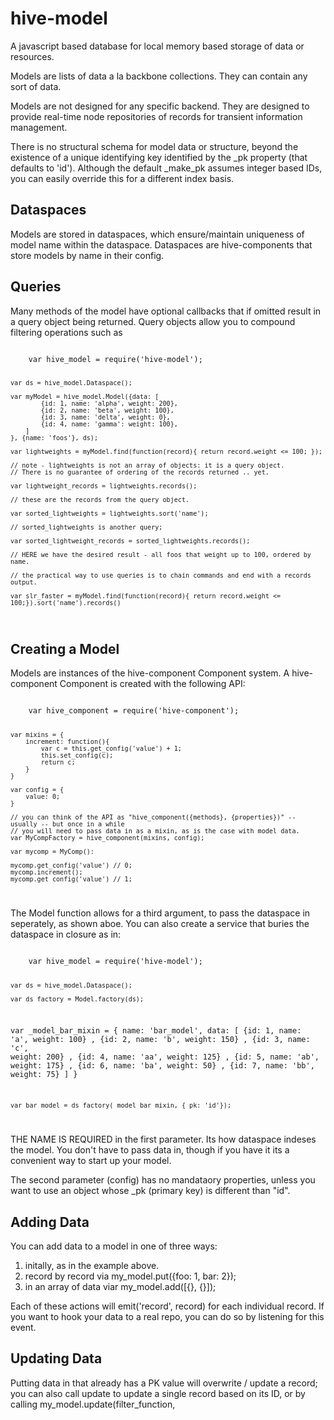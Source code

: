 hive-model
==========

A javascript based database for local memory based storage of data or resources.

Models are lists of data a la backbone collections.
They can contain any sort of data.


Models are not designed for any specific backend. They are designed to
provide real-time node repositories of records for transient information management.

There is no structural schema for model data or structure, beyond the existence
of a unique identifying key identified by the _pk property (that defaults to 'id').
Although the default _make_pk assumes integer based IDs, you can easily override this
for a different index basis.

Dataspaces
----------

Models are stored in dataspaces, which ensure/maintain uniqueness of model name within the dataspace.
Dataspaces are hive-components that store models by name in their config.

Queries
-------

Many methods of the model have optional callbacks that if omitted result in a query object being returned.
Query objects allow you to compound filtering operations such as

<code>
	var hive_model = require('hive-model');

	var ds = hive_model.Dataspace();

	var myModel = hive_model.Model({data: [
			{id: 1, name: 'alpha', weight: 200},
			{id: 2, name: 'beta', weight: 100},
			{id: 3, name: 'delta', weight: 0},
			{id: 4, name: 'gamma': weight: 100},
		]
	}, {name: 'foos'}, ds);

	var lightweights = myModel.find(function(record){ return record.weight <= 100; });

	// note - lightweights is not an array of objects: it is a query object.
	// There is no guarantee of ordering of the records returned .. yet.

	var lightweight_records = lightweights.records();

	// these are the records from the query object.

	var sorted_lightweights = lightweights.sort('name');

	// sorted_lightweights is another query;

	var sorted_lightweight_records = sorted_lightweights.records();

	// HERE we have the desired result - all foos that weight up to 100, ordered by name.

	// the practical way to use queries is to chain commands and end with a records output.

	var slr_faster = myModel.find(function(record){ return record.weight <= 100;}).sort('name').records()

</code>

Creating a Model
----------------

Models are instances of the hive-component Component system.
A hive-component Component is created with the following API:

<code>
	var hive_component = require('hive-component');

	var mixins = {
		increment: function(){
			var c = this.get_config('value') + 1;
			this.set_config(c);
			return c;
		}
	}

	var config = {
		value: 0;
	}

	// you can think of the API as "hive_component({methods}, {properties})" -- usually -- but once in a while
	// you will need to pass data in as a mixin, as is the case with model data.
	var MyCompFactory = hive_component(mixins, config);

	var mycomp = MyComp():

	mycomp.get_config('value') // 0;
	mycomp.increment();
	mycomp.get_config('value') // 1;
</code>

The Model function allows for a third argument, to pass the dataspace in seperately, as shown aboe.
You can also create a service that buries the dataspace in closure as in:

<code>
	var hive_model = require('hive-model');

	var ds = hive_model.Dataspace();

	var ds_factory = Model.factory(ds);


var _model_bar_mixin = {
	name: 'bar_model',
	data: [
		{id: 1, name: 'a', weight: 100}
		,
		{id: 2, name: 'b', weight: 150}
		,
		{id: 3, name: 'c', weight: 200}
		,
		{id: 4, name: 'aa', weight: 125}
		,
		{id: 5, name: 'ab', weight: 175}
		,
		{id: 6, name: 'ba', weight: 50}
		,
		{id: 7, name: 'bb', weight: 75}
		]
	}

	var bar_model = ds_factory(_model_bar_mixin, {_pk: 'id'});
</code>

THE NAME IS REQUIRED in the first parameter. Its how dataspace indeses the model. You don't have to pass data
in, though if you have it its a convenient way to start up your model.

The second parameter (config) has no mandataory properties, unless you want to use an object whose _pk (primary key)
is different than "id".

Adding Data
-----------

You can add data to a model in one of three ways:

1) initally, as in the example above.
2) record by record via my_model.put({foo: 1, bar: 2});
3) in an array of data viar my_model.add([{}, {}]);

Each of these actions will emit('record', record) for each individual record. If you want to hook your data to a real
 repo, you can do so by listening for this event.

 Updating Data
 -------------

 Putting data in that already has a PK value will overwrite / update a record; you can also call update
 to update a single record based on its ID, or by calling my_model.update(filter_function,

